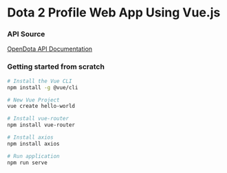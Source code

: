 # Dota 2 Profile Web App Using Vue.js

### API Source
[OpenDota API Documentation](https://docs.opendota.com)

### Getting started from scratch
```bash
# Install the Vue CLI
npm install -g @vue/cli

# New Vue Project
vue create hello-world

# Install vue-router
npm install vue-router

# Install axios
npm install axios

# Run application
npm run serve

```